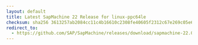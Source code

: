 ```yaml
---
layout: default
title: Latest SapMachine 22 Release for linux-ppc64le
checksum: sha256 3613257ab2084cc11c4b16610c2308fe40605f2312c67e269c05e66a5cc3c581
redirect_to:
  - https://github.com/SAP/SapMachine/releases/download/sapmachine-22.0.1/sapmachine-jdk-22.0.1_linux-ppc64le_bin.tar.gz
---
```

